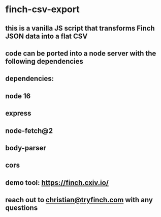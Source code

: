 # finch-csv-export
## this is a vanilla JS script that transforms Finch JSON data into a flat CSV

## code can be ported into a node server with the following dependencies

## dependencies:

## node 16
## express
## node-fetch@2
## body-parser
## cors

## demo tool: https://finch.cxiv.io/
## reach out to christian@tryfinch.com with any questions

